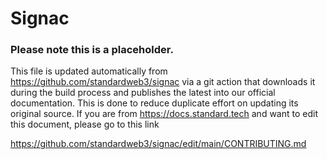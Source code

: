 # Signac
### Please note this is a placeholder.
This file is updated automatically from https://github.com/standardweb3/signac via a git action that downloads it during the build process and publishes the latest into our official documentation. This is done to reduce duplicate effort on updating its original source. If you are from https://docs.standard.tech and want to edit this document, please go to this link

https://github.com/standardweb3/signac/edit/main/CONTRIBUTING.md


